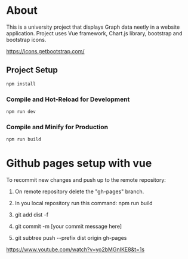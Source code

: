 # About
This is a university project that displays Graph data neetly in a website application.
Project uses Vue framework, Chart.js library, bootstrap and bootstrap icons.

https://icons.getbootstrap.com/

## Project Setup

```sh
npm install
```

### Compile and Hot-Reload for Development

```sh
npm run dev
```

### Compile and Minify for Production

```sh
npm run build
```

# Github pages setup with vue

To recommit new changes and push up to the remote repository:

1. On remote repository delete the "gh-pages" branch. 

2. In you local repository run this command: npm run build

3. git add dist -f

4. git commit -m [your commit message here]

5. git subtree push --prefix dist origin gh-pages

https://www.youtube.com/watch?v=yo2bMGnIKE8&t=1s
